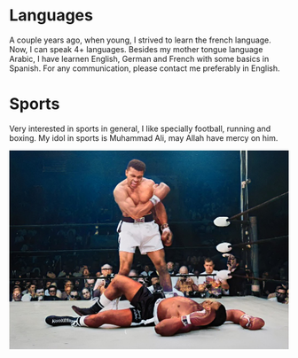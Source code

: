 # Languages

A couple years ago, when young, I strived to learn the french language. Now, I can speak 4+ languages. Besides my mother tongue language Arabic, I have learnen English, German and French with some basics in Spanish. For any communication, please contact me preferably in English.

# Sports

Very interested in sports in general, I like specially football, running and boxing. My idol in sports is Muhammad Ali, may Allah have mercy on him.

<img align="center" src="../../img/mohammed_ali.jpg" alt="Muhammad ali"/>
